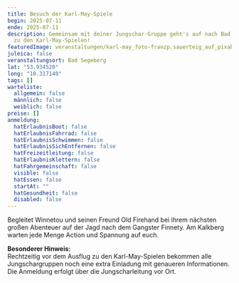 ```yaml
---
title: Besuch der Karl-May-Spiele
begin: 2025-07-11
ende: 2025-07-11
description: Gemeinsam mit deiner Jungschar-Gruppe geht's auf nach Bad Segeberg
  zu den Karl-May-Spielen!
featuredImage: veranstaltungen/karl-may_foto-franzp.sauerteig_auf_pixabay.jpg
juleica: false
veranstaltungsort: Bad Segeberg
lat: "53.934520"
long: "10.317140"
tags: []
warteliste:
  allgemein: false
  männlich: false
  weiblich: false
preise: []
anmeldung:
  hatErlaubnisBoot: false
  hatErlaubnisFahrrad: false
  hatErlaubnisSchwimmen: false
  hatErlaubnisSichEntfernen: false
  hatFreizeitleitung: false
  hatErlaubnisKlettern: false
  hatFahrgemeinschaft: false
  visible: false
  hatEssen: false
  startAt: ""
  hatGesundheit: false
  disabled: false
---
```

Begleitet Winnetou und seinen Freund Old Firehand bei ihrem nächsten großen Abenteuer auf der Jagd nach dem Gangster Finnety. Am Kalkberg warten jede Menge Action und Spannung auf euch. 

**Besonderer Hinweis:**\
Rechtzeitig vor dem Ausflug zu den Karl-May-Spielen bekommen alle Jungschargruppen noch eine extra Einladung mit genaueren Informationen. Die Anmeldung erfolgt über die Jungscharleitung vor Ort.